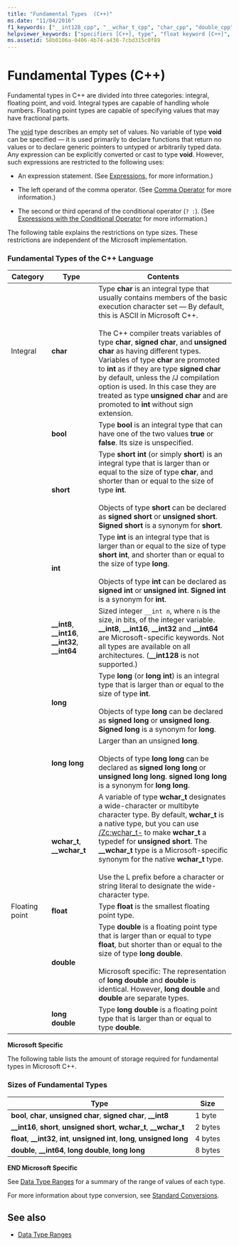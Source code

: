 ```yaml
---
title: "Fundamental Types  (C++)"
ms.date: "11/04/2016"
f1_keywords: ["__int128_cpp", "__wchar_t_cpp", "char_cpp", "double_cpp", "float_cpp", "int_cpp", "long_cpp", "long_double_cpp", "short_cpp", "signed_cpp", "unsigned_cpp", "unsigned_int_cpp", "wchar_t_cpp"]
helpviewer_keywords: ["specifiers [C++], type", "float keyword [C++]", "char keyword [C++]", "__wchar_t keyword [C++]", "signed types [C++], summary of data types", "Integer data type [C++], C++ data types", "arithmetic operations [C++], types", "int data type", "unsigned types [C++], summary of data types", "short data type [C++]", "double data type [C++], summary of types", "long long keyword [C++]", "long double keyword [C++]", "unsigned types [C++]", "signed types [C++]", "void keyword [C++]", "storage [C++], basic type", "integral types, C++", "wchar_t keyword [C++]", "floating-point numbers [C++], C++ data types", "long keyword [C++]", "type specifiers [C++]", "integral types", "long keyword [C++], C++ data types", "storing types [C++]", "data types [C++], void"]
ms.assetid: 58b0106a-0406-4b74-a430-7cbd315c0f89
---
```

# Fundamental Types  (C++)

Fundamental types in C++ are divided into three categories: integral, floating point, and void. Integral types are capable of handling whole numbers. Floating point types are capable of specifying values that may have fractional parts.

The [void](../cpp/void-cpp.md) type describes an empty set of values. No variable of type **void** can be specified — it is used primarily to declare functions that return no values or to declare generic pointers to untyped or arbitrarily typed data. Any expression can be explicitly converted or cast to type **void**. However, such expressions are restricted to the following uses:

- An expression statement. (See [Expressions](../cpp/expressions-cpp.md), for more information.)

- The left operand of the comma operator. (See [Comma Operator](../cpp/comma-operator.md) for more information.)

- The second or third operand of the conditional operator (`? :`). (See [Expressions with the Conditional Operator](../cpp/conditional-operator-q.md) for more information.)

The following table explains the restrictions on type sizes. These restrictions are independent of the Microsoft implementation.

### Fundamental Types of the C++ Language

|Category|Type|Contents|
|--------------|----------|--------------|
|Integral|**char**|Type **char** is an integral type that usually contains members of the basic execution character set — By default, this is ASCII in Microsoft C++.<br /><br /> The C++ compiler treats variables of type **char**, **signed char**, and **unsigned char** as having different types. Variables of type **char** are promoted to **int** as if they are type **signed char** by default, unless the /J compilation option is used. In this case they are treated as type **unsigned char** and are promoted to **int** without sign extension.|
||**bool**|Type **bool** is an integral type that can have one of the two values **true** or **false**. Its size is unspecified.|
||**short**|Type **short int** (or simply **short**) is an integral type that is larger than or equal to the size of type **char**, and shorter than or equal to the size of type **int**.<br /><br /> Objects of type **short** can be declared as **signed short** or **unsigned short**. **Signed short** is a synonym for **short**.|
||**int**|Type **int** is an integral type that is larger than or equal to the size of type **short int**, and shorter than or equal to the size of type **long**.<br /><br /> Objects of type **int** can be declared as **signed int** or **unsigned int**. **Signed int** is a synonym for **int**.|
||**__int8**, **__int16**, **__int32**, **__int64**|Sized integer `__int n`, where `n` is the size, in bits, of the integer variable. **__int8**, **__int16**, **__int32** and **__int64** are Microsoft-specific keywords. Not all types are available on all architectures. (**__int128** is not supported.)|
||**long**|Type **long** (or **long int**) is an integral type that is larger than or equal to the size of type **int**.<br /><br /> Objects of type **long** can be declared as **signed long** or **unsigned long**. **Signed long** is a synonym for **long**.|
||**long long**|Larger than an unsigned **long**.<br /><br /> Objects of type **long long** can be declared as **signed long long** or **unsigned long long**. **signed long long** is a synonym for **long long**.|
||**wchar_t**, **__wchar_t**|A variable of type **wchar_t** designates a wide-character or multibyte character type. By default, **wchar_t** is a native type, but you can use [/Zc:wchar_t-](../build/reference/zc-wchar-t-wchar-t-is-native-type.md) to make **wchar_t** a typedef for **unsigned short**. The **__wchar_t** type is a Microsoft-specific synonym for the native **wchar_t** type.<br /><br /> Use the L prefix before a character or string literal to designate the wide-character type.|
|Floating point|**float**|Type **float** is the smallest floating point type.|
||**double**|Type **double** is a floating point type that is larger than or equal to type **float**, but shorter than or equal to the size of type **long double**.<br /><br /> Microsoft specific: The representation of **long double** and **double** is identical. However, **long double** and **double** are separate types.|
||**long double**|Type **long double** is a floating point type that is larger than or equal to type **double**.|

**Microsoft Specific**

The following table lists the amount of storage required for fundamental types in Microsoft C++.

### Sizes of Fundamental Types

|Type|Size|
|----------|----------|
|**bool**, **char**, **unsigned char**, **signed char**, **__int8**|1 byte|
|**__int16**, **short**, **unsigned short**, **wchar_t**, **__wchar_t**|2 bytes|
|**float**, **__int32**, **int**, **unsigned int**, **long**, **unsigned long**|4 bytes|
|**double**, **__int64**, **long double**, **long long**|8 bytes|

**END Microsoft Specific**

See [Data Type Ranges](../cpp/data-type-ranges.md) for a summary of the range of values of each type.

For more information about type conversion, see [Standard Conversions](../cpp/standard-conversions.md).

## See also

- [Data Type Ranges](../cpp/data-type-ranges.md)
